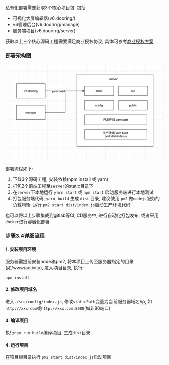 <!--
 * @Date: 2021-01-20 23:25:29
 * @LastEditors: xuxiaoxi
 * @LastEditTime: 2021-01-22 21:48:34
 * @FilePath: /github-h5-Dooring/doc/zh/guide/deployDev/deploy.md
-->

私有化部署需要获取3个核心项目包, 包括
- 可视化大屏编辑器(v6.dooring/) 
- v6管理后台(v6.dooring/manage)
- 服务端项目(v6.dooring/server)

获取以上三个核心源码工程需要满足商业授权协议, 具体可参考[商业授权方案](http://h5.dooring.cn/h5_plus/price)

### 部署架构图

<img src="../../../img/common/v6.deploy.png" alt="H5-dooring部署">

部署流程如下:

1. 下载3个源码工程, 安装依赖(npm install 或 yarn)
2. 打包2个前端工程至`server`的static目录下
3. 在`server`下本地运行 `yarn start` 或 `npm start` 启动服务端进行本地测试
4. 打包服务端代码, `yarn build` 生成 `dist` 目录, 建议使用 `pm2` 做`nodejs`服务的负载均衡, 运行 `pm2 start dist/index.js`启动生产环境代码

也可以将以上步骤集成到gitlab等CI, CD服务中, 进行自动化打包发布, 或者采用`docker`进行容器化部署.

### 步骤3.4详细流程

#### 1. 安装项目环境

服务器需提前安装node和pm2, 将本项目上传至服务器指定的目录(如/www/activity), 进入项目目录, 执行:
``` 
npm install
```

#### 2. 修改项目域名

进入`./src/config/index.js`, 修改`staticPath`变量为当前服务器域名/ip, 如`http://xxx.com`或`http://xxx.com:8080`(如非80端口)

#### 3. 编译项目

执行`npm run build`编译项目, 生成`dist`目录

#### 4. 运行项目
在项目根目录执行 `pm2 start dist/index.js`启动项目

